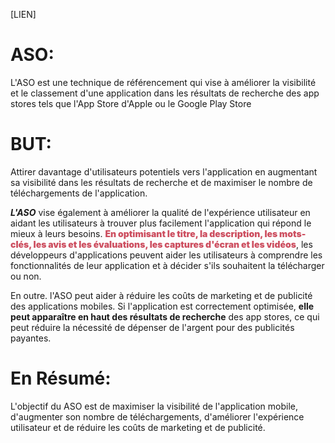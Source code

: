 [LIEN]
# ASO:
L'ASO est une technique de référencement qui vise à améliorer la visibilité et le classement d'une application dans les résultats de recherche des app stores tels que l'App Store d'Apple ou le Google Play Store

# BUT:
Attirer davantage d'utilisateurs potentiels vers l'application en augmentant sa visibilité dans les résultats de recherche et de maximiser le nombre de téléchargements de l'application.

***L'ASO*** vise également à améliorer la qualité de l'expérience utilisateur en aidant les utilisateurs à trouver plus facilement l'application qui répond le mieux à leurs besoins.
<span style="color: #cd4f60; font-weight: 1000">En optimisant le titre, la description, les mots-clés, les avis et les évaluations, les captures d'écran et les vidéos</span>, les développeurs d'applications peuvent aider les utilisateurs à comprendre les fonctionnalités de leur application et à décider s'ils souhaitent la télécharger ou non.

En outre. l'ASO peut aider à réduire les coûts de marketing et de publicité des applications mobiles.
Si l'application est correctement optimisée, **elle peut apparaître en haut des résultats de recherche** des app stores, ce qui peut réduire la nécessité de dépenser de l'argent pour des publicités payantes.
# En Résumé:
L'objectif du ASO est de maximiser la visibilité de l'application mobile, d'augmenter son nombre de téléchargements, d'améliorer l'expérience utilisateur et de réduire les coûts de marketing et de publicité.